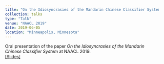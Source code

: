 ```yaml
---
title: "On the Idiosyncrasies of the Mandarin Chinese Classifier System"
collection: talks
type: "Talk"
venue: "NAACL 2019"
date: 2019-06-05
location: "Minneapolis, Minnesota"
---
```


Oral presentation of the paper <i>On the Idiosyncrasies of the Mandarin Chinese Classifier System</i> at NAACL 2019. <br>
[[Slides]](https://docs.google.com/presentation/d/1VxYLnsCxVBBZv3bSSFRUCRvfnpwS0sQWXHYCR7-IQio/edit#slide=id.g5addaa4fa2_2_75)

